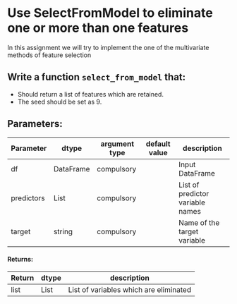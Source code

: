 # Use SelectFromModel to eliminate one or more than one features

In this assignment we will try to implement the one of the multivariate methods of
feature selection 

## Write a function `select_from_model` that:
- Should return a list of features which are retained.
- The seed should be set as 9.


## Parameters:

| Parameter | dtype | argument type | default value | description |
| --- | --- | --- | --- | --- | 
| df | DataFrame | compulsory |  | Input DataFrame |
| predictors| List | compulsory |  | List of predictor variable names |
| target| string | compulsory |  |  Name of the target variable|


#### Returns:

| Return | dtype | description |
| --- | --- | --- | 
|list |List|List of variables which are eliminated|